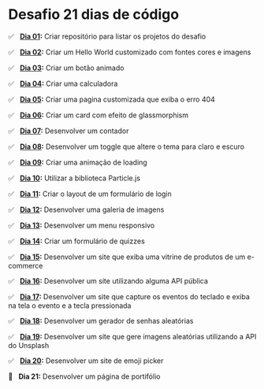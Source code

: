 # Desafio 21 dias de código

✅ &nbsp; **[Dia 01](https://github.com/AntonioPedro9/21-dias-de-codigo):** Criar repositório para listar os projetos do desafio <br />

✅ &nbsp; **[Dia 02](https://antoniopedro9.github.io/21-dias-de-codigo/02/index.html):** Criar um Hello World customizado com fontes cores e imagens <br />

✅ &nbsp; **[Dia 03](https://antoniopedro9.github.io/21-dias-de-codigo/03/index.html):** Criar um botão animado <br />

✅ &nbsp; **[Dia 04](https://antoniopedro9.github.io/21-dias-de-codigo/04/index.html):** Criar uma calculadora <br />

✅ &nbsp; **[Dia 05](https://antoniopedro9.github.io/21-dias-de-codigo/05/index.html):** Criar uma pagina customizada que exiba o erro 404 <br/>

✅ &nbsp; **[Dia 06](https://antoniopedro9.github.io/21-dias-de-codigo/06/index.html):** Criar um card com efeito de glassmorphism <br/>

✅ &nbsp; **[Dia 07](https://antoniopedro9.github.io/21-dias-de-codigo/07/index.html):** Desenvolver um contador <br/>

✅ &nbsp; **[Dia 08](https://antoniopedro9.github.io/21-dias-de-codigo/08/index.html):** Desenvolver um toggle que altere o tema para claro e escuro <br/>

✅ &nbsp; **[Dia 09](https://antoniopedro9.github.io/21-dias-de-codigo/09/index.html):** Criar uma animação de loading <br/>

✅ &nbsp; **[Dia 10](https://antoniopedro9.github.io/21-dias-de-codigo/10/index.html):** Utilizar a biblioteca Particle.js <br/>

✅ &nbsp; **[Dia 11](https://antoniopedro9.github.io/21-dias-de-codigo/11/index.html):** Criar o layout de um formulário de login <br/>

✅ &nbsp; **[Dia 12](https://antoniopedro9.github.io/21-dias-de-codigo/12/index.html):** Desenvolver uma galeria de imagens <br/>

✅ &nbsp; **[Dia 13](https://antoniopedro9.github.io/21-dias-de-codigo/13/index.html):** Desenvolver um menu responsivo <br/>

✅ &nbsp; **[Dia 14](https://antoniopedro9.github.io/21-dias-de-codigo/14/index.html):** Criar um formulário de quizzes <br/>

✅ &nbsp; **[Dia 15](https://antoniopedro9.github.io/21-dias-de-codigo/15/index.html):** Desenvolver um site que exiba uma vitrine de produtos de um e-commerce <br/>

✅ &nbsp; **[Dia 16](https://antoniopedro9.github.io/21-dias-de-codigo/16/index.html):** Desenvolver um site utilizando alguma API pública <br/>

✅ &nbsp; **[Dia 17](https://antoniopedro9.github.io/21-dias-de-codigo/17/index.html):** Desenvolver um site que capture os eventos do teclado e exiba na tela o evento e a tecla pressionada <br/>

✅ &nbsp; **[Dia 18](https://antoniopedro9.github.io/21-dias-de-codigo/18/index.html):** Desenvolver um gerador de senhas aleatórias <br/>

✅ &nbsp; **[Dia 19](https://antoniopedro9.github.io/21-dias-de-codigo/19/index.html):** Desenvolver um site que gere imagens aleatórias utilizando a API do Unsplash <br/>

✅ &nbsp; **[Dia 20](https://antoniopedro9.github.io/21-dias-de-codigo/20/index.html):** Desenvolver um site de emoji picker <br/>

🔲 &nbsp; **Dia 21:** Desenvolver um página de portifólio <br/>
